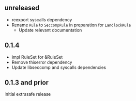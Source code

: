 unreleased
----------
- reexport syscalls dependency
- Rename `Rule` to `SeccompRule` in preparation for `LandlockRule`
    - Update relevant documentation

0.1.4
-----
- impl RuleSet for &RuleSet
- Remove thiserror dependency
- Update libseccomp and syscalls dependencies

0.1.3 and prior
----
Initial extrasafe release
